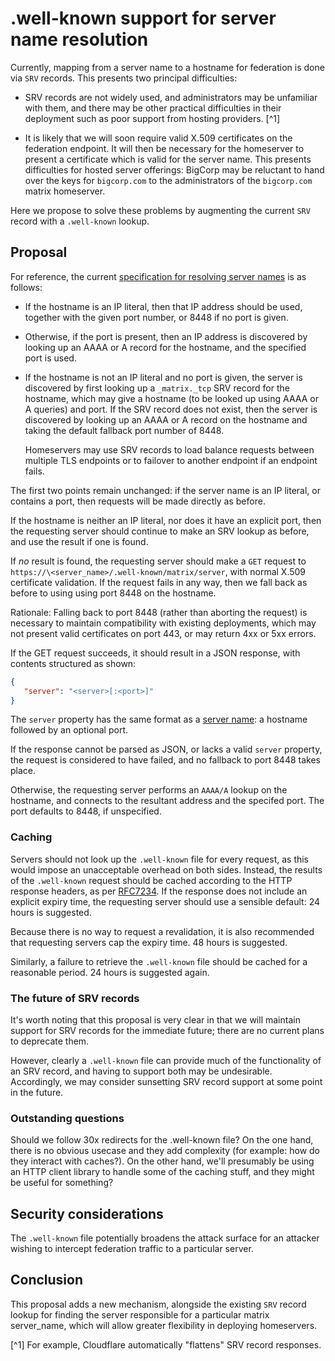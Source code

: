 # .well-known support for server name resolution

Currently, mapping from a server name to a hostname for federation is done via
`SRV` records. This presents two principal difficulties:

 * SRV records are not widely used, and administrators may be unfamiliar with
   them, and there may be other practical difficulties in their deployment such
   as poor support from hosting providers. [^1]

 * It is likely that we will soon require valid X.509 certificates on the
   federation endpoint. It will then be necessary for the homeserver to present
   a certificate which is valid for the server name. This presents difficulties
   for hosted server offerings: BigCorp may be reluctant to hand over the
   keys for `bigcorp.com` to the administrators of the `bigcorp.com` matrix
   homeserver.

Here we propose to solve these problems by augmenting the current `SRV` record
with a `.well-known` lookup.

## Proposal

For reference, the current [specification for resolving server
names](https://matrix.org/docs/spec/server_server/unstable.html#resolving-server-names)
is as follows:

* If the hostname is an IP literal, then that IP address should be used,
  together with the given port number, or 8448 if no port is given.

* Otherwise, if the port is present, then an IP address is discovered by
  looking up an AAAA or A record for the hostname, and the specified port is
  used.

* If the hostname is not an IP literal and no port is given, the server is
  discovered by first looking up a `_matrix._tcp` SRV record for the
  hostname, which may give a hostname (to be looked up using AAAA or A queries)
  and port.  If the SRV record does not exist, then the server is discovered by
  looking up an AAAA or A record on the hostname and taking the default
  fallback port number of 8448.

  Homeservers may use SRV records to load balance requests between multiple TLS
  endpoints or to failover to another endpoint if an endpoint fails.

The first two points remain unchanged: if the server name is an IP literal, or
contains a port, then requests will be made directly as before.

If the hostname is neither an IP literal, nor does it have an explicit port,
then the requesting server should continue to make an SRV lookup as before, and
use the result if one is found.

If *no* result is found, the requesting server should make a `GET` request to
`https://\<server_name>/.well-known/matrix/server`, with normal X.509
certificate validation. If the request fails in any way, then we fall back as
before to using using port 8448 on the hostname.

Rationale: Falling back to port 8448 (rather than aborting the request) is
necessary to maintain compatibility with existing deployments, which may not
present valid certificates on port 443, or may return 4xx or 5xx errors.

If the GET request succeeds, it should result in a JSON response, with contents
structured as shown:

```json
{
   "server": "<server>[:<port>]"
}
```

The `server` property has the same format as a [server
name](https://matrix.org/docs/spec/appendices.html#server-name): a hostname
followed by an optional port.

If the response cannot be parsed as JSON, or lacks a valid `server` property,
the request is considered to have failed, and no fallback to port 8448 takes
place.

Otherwise, the requesting server performs an `AAAA/A` lookup on the hostname,
and connects to the resultant address and the specifed port. The port defaults
to 8448, if unspecified.

### Caching

Servers should not look up the `.well-known` file for every request, as this
would impose an unacceptable overhead on both sides. Instead, the results of
the `.well-known` request should be cached according to the HTTP response
headers, as per [RFC7234](https://tools.ietf.org/html/rfc7234). If the response
does not include an explicit expiry time, the requesting server should use a
sensible default: 24 hours is suggested.

Because there is no way to request a revalidation, it is also recommended that
requesting servers cap the expiry time. 48 hours is suggested.

Similarly, a failure to retrieve the `.well-known` file should be cached for
a reasonable period. 24 hours is suggested again.

### The future of SRV records

It's worth noting that this proposal is very clear in that we will maintain
support for SRV records for the immediate future; there are no current plans to
deprecate them.

However, clearly a `.well-known` file can provide much of the functionality of
an SRV record, and having to support both may be undesirable. Accordingly, we
may consider sunsetting SRV record support at some point in the future.

### Outstanding questions

Should we follow 30x redirects for the .well-known file? On the one hand, there
is no obvious usecase and they add complexity (for example: how do they
interact with caches?). On the other hand, we'll presumably be using an HTTP
client library to handle some of the caching stuff, and they might be useful
for something?

## Security considerations

The `.well-known` file potentially broadens the attack surface for an attacker
wishing to intercept federation traffic to a particular server.

## Conclusion

This proposal adds a new mechanism, alongside the existing `SRV` record lookup
for finding the server responsible for a particular matrix server_name, which
will allow greater flexibility in deploying homeservers.


[^1] For example, Cloudflare automatically "flattens" SRV record responses.

